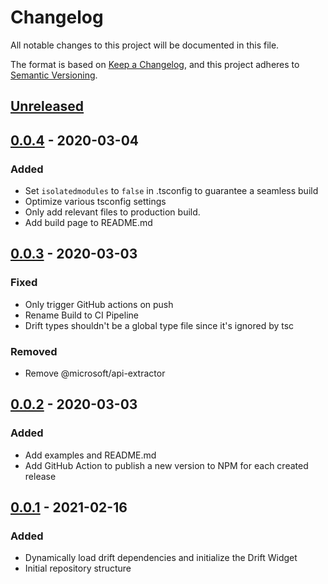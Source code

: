 # Changelog

All notable changes to this project will be documented in this file.

The format is based on [Keep a Changelog](https://keepachangelog.com/en/1.0.0/),
and this project adheres to [Semantic Versioning](https://semver.org/spec/v2.0.0.html).

## [Unreleased]

## [0.0.4] - 2020-03-04

### Added

- Set `isolatedmodules` to `false` in .tsconfig to guarantee a seamless build
- Optimize various tsconfig settings
- Only add relevant files to production build.
- Add build page to README.md

## [0.0.3] - 2020-03-03

### Fixed

- Only trigger GitHub actions on push
- Rename Build to CI Pipeline
- Drift types shouldn't be a global type file since it's ignored by tsc

### Removed

- Remove @microsoft/api-extractor

## [0.0.2] - 2020-03-03

### Added

- Add examples and README.md
- Add GitHub Action to publish a new version to NPM for each created release

## [0.0.1] - 2021-02-16

### Added

- Dynamically load drift dependencies and initialize the Drift Widget
- Initial repository structure

[unreleased]: https://github.com/mineiros-io/vue-drift-widget/compare/v0.0.4...HEAD
[0.0.4]: https://github.com/mineiros-io/vue-drift-widget/compare/v0.0.3...v0.0.4
[0.0.3]: https://github.com/mineiros-io/vue-drift-widget/compare/v0.0.2...v0.0.3
[0.0.2]: https://github.com/mineiros-io/vue-drift-widget/compare/v0.0.1...v0.0.2
[0.0.1]: https://github.com/mineiros-io/vue-drift-widget/releases/tag/v0.0.1
